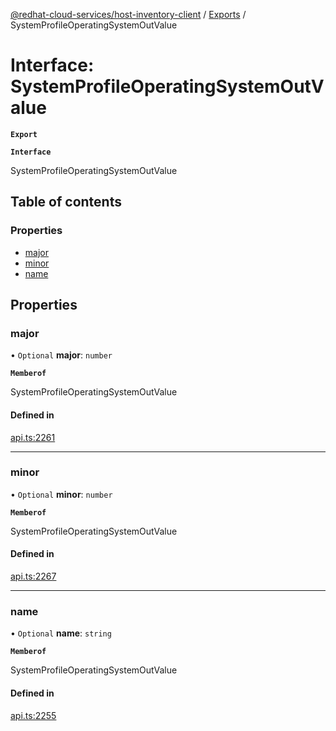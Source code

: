 [@redhat-cloud-services/host-inventory-client](../README.md) / [Exports](../modules.md) / SystemProfileOperatingSystemOutValue

# Interface: SystemProfileOperatingSystemOutValue

**`Export`**

**`Interface`**

SystemProfileOperatingSystemOutValue

## Table of contents

### Properties

- [major](SystemProfileOperatingSystemOutValue.md#major)
- [minor](SystemProfileOperatingSystemOutValue.md#minor)
- [name](SystemProfileOperatingSystemOutValue.md#name)

## Properties

### major

• `Optional` **major**: `number`

**`Memberof`**

SystemProfileOperatingSystemOutValue

#### Defined in

[api.ts:2261](https://github.com/RedHatInsights/javascript-clients/blob/master/packages/host-inventory/api.ts#L2261)

___

### minor

• `Optional` **minor**: `number`

**`Memberof`**

SystemProfileOperatingSystemOutValue

#### Defined in

[api.ts:2267](https://github.com/RedHatInsights/javascript-clients/blob/master/packages/host-inventory/api.ts#L2267)

___

### name

• `Optional` **name**: `string`

**`Memberof`**

SystemProfileOperatingSystemOutValue

#### Defined in

[api.ts:2255](https://github.com/RedHatInsights/javascript-clients/blob/master/packages/host-inventory/api.ts#L2255)
